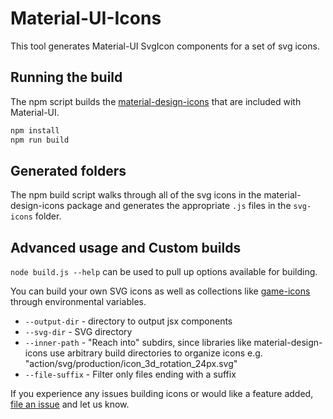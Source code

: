 # Material-UI-Icons

This tool generates Material-UI SvgIcon components for a set of svg icons.

## Running the build

The npm script builds the [material-design-icons](https://github.com/google/material-design-icons)
that are included with Material-UI.

```sh
npm install
npm run build
```

## Generated folders

The npm build script walks through all of the svg icons in the material-design-icons package
and generates the appropriate `.js` files in the `svg-icons` folder.

## Advanced usage and Custom builds

`node build.js --help` can be used to pull up options available for building.

You can build your own SVG icons as well as collections like [game-icons](http://game-icons.net/)
through environmental variables.

- `--output-dir` - directory to output jsx components
- `--svg-dir` - SVG directory
- `--inner-path` - "Reach into" subdirs, since libraries like material-design-icons
  use arbitrary build directories to organize icons
  e.g. "action/svg/production/icon_3d_rotation_24px.svg"
- `--file-suffix` - Filter only files ending with a suffix

If you experience any issues building icons or would like a feature added,
[file an issue](https://github.com/callemall/material-ui/issues) and let us
know.
